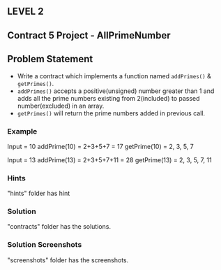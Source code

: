 ## LEVEL 2

## Contract 5 Project - AllPrimeNumber

## Problem Statement

- Write a contract which implements a function named `addPrimes()` & `getPrimes()`.
- `addPrimes()` accepts a positive(unsigned) number greater than 1 and adds all the prime numbers existing from 2(included) to passed number(excluded) in an array.
- `getPrimes()` will return the prime numbers added in previous call.

### Example

Input = 10
addPrime(10) = 2+3+5+7 = 17
getPrime(10) = 2, 3, 5, 7

Input = 13
addPrime(13) = 2+3+5+7+11 = 28
getPrime(13) = 2, 3, 5, 7, 11

### Hints

"hints" folder has hint

### Solution

"contracts" folder has the solutions.

### Solution Screenshots

"screenshots" folder has the screenshots.

